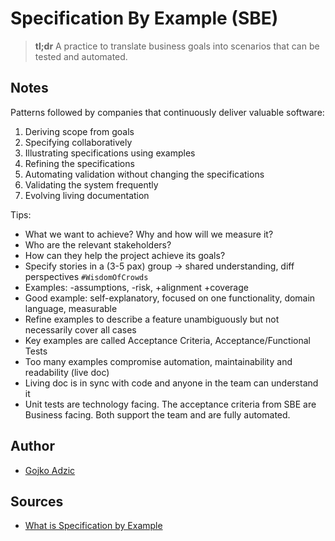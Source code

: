 # Specification By Example (SBE)

> **tl;dr** A practice to translate business goals into scenarios that can be tested and automated.

## Notes

Patterns followed by companies that continuously deliver valuable software:

1. Deriving scope from goals
1. Specifying collaboratively
1. Illustrating specifications using examples
1. Refining the specifications
1. Automating validation without changing the specifications
1. Validating the system frequently
1. Evolving living documentation

Tips:

- What we want to achieve? Why and how will we measure it?
- Who are the relevant stakeholders?
- How can they help the project achieve its goals?
- Specify stories in a (3-5 pax) group -> shared understanding, diff perspectives `#WisdomOfCrowds`
- Examples: -assumptions, -risk, +alignment +coverage
- Good example: self-explanatory, focused on one functionality, domain language, measurable
- Refine examples to describe a feature unambiguously but not necessarily cover all cases
- Key examples are called Acceptance Criteria, Acceptance/Functional Tests
- Too many examples compromise automation, maintainability and readability (live doc)
- Living doc is in sync with code and anyone in the team can understand it
- Unit tests are technology facing. The acceptance criteria from SBE are Business facing. Both support the team and are fully automated.

## Author

- [Gojko Adzic](https://gojko.net/)

## Sources

- [What is Specification by Example](https://blog.red-badger.com/blog/2012/07/31/what-is-specification-by-example)

